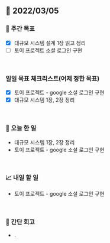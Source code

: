 ## 📅 2022/03/05


### 👏 주간 목표

- [x] 대규모 시스템 설계 1장 읽고 정리
- [ ] 토이 프로젝트 소셜 로그인 구현

<br/>

### 일일 목표 체크리스트(어제 정한 목표)

- [x] 토이 프로젝트 - google 소셜 로그인 구현
- [x] 대규모 시스템 1장, 2장 정리

<br/>

### 💯 오늘 한 일

- 대규모 시스템 1장, 2장 정리
- 토이 프로젝트 - google 소셜 로그인 구현

<br/>

### 📈 내일 할 일

- 토이 프로젝트 - google 소셜 로그인 구현

<br/>

### 🤔 간단 회고

- .
 




 








